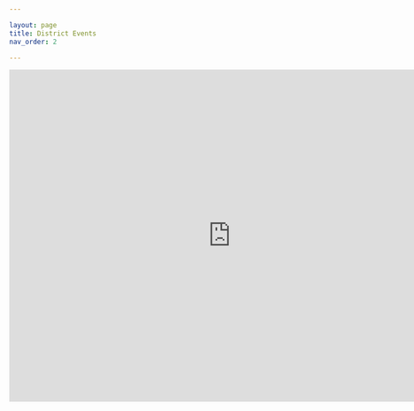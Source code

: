 ```yaml
---

layout: page
title: District Events
nav_order: 2

---
```

<iframe src="https://calendar.google.com/calendar/embed?src=admin%40flintlockscouting.org&ctz=America%2FNew_York" style="border: 0" width="800" height="600" frameborder="0" scrolling="no"> 
 

</iframe>



